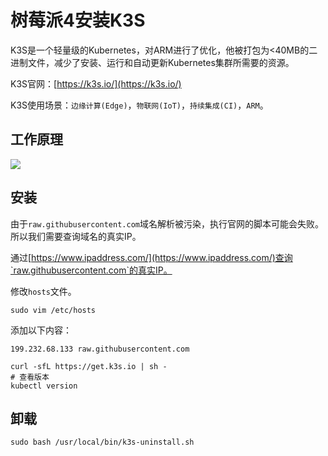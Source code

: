 # 树莓派4安装K3S

K3S是一个轻量级的Kubernetes，对ARM进行了优化，他被打包为<40MB的二进制文件，减少了安装、运行和自动更新Kubernetes集群所需要的资源。

K3S官网：[https://k3s.io/](https://k3s.io/)

K3S使用场景：`边缘计算(Edge)`，`物联网(IoT)`，`持续集成(CI)`，`ARM`。

## 工作原理

![](https://k3s.io/images/how-it-works-k3s.svg)



## 安装

由于`raw.githubusercontent.com`域名解析被污染，执行官网的脚本可能会失败。所以我们需要查询域名的真实IP。

通过[https://www.ipaddress.com/](https://www.ipaddress.com/)查询`raw.githubusercontent.com`的真实IP。

修改`hosts`文件。

`sudo vim /etc/hosts`

添加以下内容：

`199.232.68.133 raw.githubusercontent.com`

```shell
curl -sfL https://get.k3s.io | sh -
# 查看版本
kubectl version
```

## 卸载

```shell
sudo bash /usr/local/bin/k3s-uninstall.sh
```
